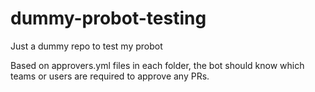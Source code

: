 # dummy-probot-testing
Just a dummy repo to test my probot

Based on approvers.yml files in each folder, the bot should know which teams or users are required to approve any PRs.